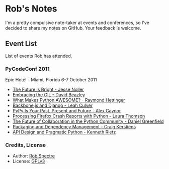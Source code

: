 
# Rob's Notes

I'm a pretty compulsive note-taker at events and conferences, so I've decided to share my notes on GitHub.  Your feedback is welcome.


## Event List

List of events Rob has attended.


### PyCodeConf 2011

Epic Hotel -  Miami, Florida
6-7 October 2011

* [The Future is Bright - Jesse Noller](https://github.com/RobSpectre/Notes/blob/master/PyCodeConf%202011/the_future_is_bright-jesse_noller.md)
* [Embracing the GIL - David Beazley](https://github.com/RobSpectre/Notes/blob/master/PyCodeConf%202011/embracing_the_global_interpreter_lock-david_beazley.md)
* [What Makes Python AWESOME? - Raymond Hettinger](https://github.com/RobSpectre/Notes/blob/master/PyCodeConf%202011/what_makes_python_awesome-raymond_hettinger.md)
* [Backbone.js and Django - Leah Culver](https://github.com/RobSpectre/Notes/blob/master/PyCodeConf%202011/backbone_and_django-leah_culver.md)
* [PyPy Is Your Past, Present and Future - Alex Gaynor](https://github.com/RobSpectre/Notes/blob/master/PyCodeConf%202011/pypy_is_your_past_present_and_future-alex_gaynor.md)
* [Processing Firefox Crash Reports with Python - Laura Thomson](https://github.com/RobSpectre/Notes/blob/master/PyCodeConf%202011/processing_firefox_crash_reports_with_python-laura_thomson.md)
* [The Future of Collaboration in the Python Community - Daniel Greenfield](https://github.com/RobSpectre/Notes/blob/master/PyCodeConf%202011/the_future_of_collaboration_in_python-daniel_greenfield.md)
* [Packaging and Dependency Management - Craig Kerstiens](https://github.com/RobSpectre/Notes/blob/master/PyCodeConf%202011/packaging_and_dependency_management-craig_kerstiens.md)
* [API Design and Pragmatic Python - Kenneth Rietz](https://github.com/RobSpectre/Notes/blob/master/PyCodeConf%202011/api_design_and_pragmatic_python-kenneth_reitz.md)


### Credits, License

* Author: [Rob Spectre](http://www.brooklynhacker.com)
* License: [GPLv3](http://gplv3.fsf.org/)
